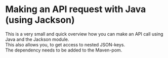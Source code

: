 # Making an API request with Java (using Jackson)

This is a very small and quick overview how you can make an API call using Java and the Jackson module.  
This also allows you, to get access to nested JSON-keys.  
The dependency needs to be added to the Maven-pom.  